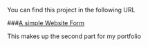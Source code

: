 You can find this project in the following URL

###[A simple Website Form](https://ankit-kosankar.github.io/Website-Form/)

This makes up the second part for my portfolio

